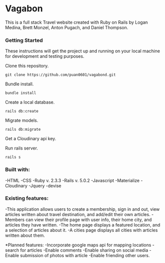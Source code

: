 # Vagabon

This is a full stack Travel website created with Ruby on Rails by Logan Medina, Brett Monzel, Anton Pugach, and Daniel Thompson.

### Getting Started

These instructions will get the project up and running on your local machine for development and testing purposes.

Clone this repository.

```
git clone https://github.com/puan0601/vagabond.git
```

Bundle install.

```
bundle install
```

Create a local database.

```
rails db:create
```

Migrate models.

```
rails db:migrate
```
Get a Cloudinary api key. 

Run rails server.

```
rails s
``` 

### Built with:

-HTML
-CSS
-Ruby v. 2.3.3
-Rails v. 5.0.2
-Javascript
-Materialize
-Cloudinary
-Jquery
-devise



### Existing features:
-This application allows users to create a membership, sign in and out, view articles written about travel destination, and add/edit their own articles.
-Members can view their profile page with user info, their home city, and articles they have written.
-The home page displays a featured location, and a selection of articles about it.
-A cities page displays all cities with articles written about them.


*Planned features:
-Incorporate google maps api for mapping locations
-search for articles
-Enable comments
-Enable sharing on social media
-Enable submission of photos with article
-Enable friending other users.